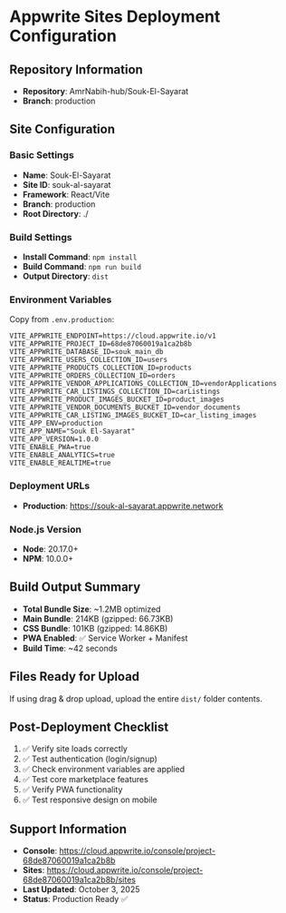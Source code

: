 # Appwrite Sites Deployment Configuration

## Repository Information
- **Repository**: AmrNabih-hub/Souk-El-Sayarat  
- **Branch**: production

## Site Configuration

### Basic Settings
- **Name**: Souk-El-Sayarat
- **Site ID**: souk-al-sayarat
- **Framework**: React/Vite
- **Branch**: production  
- **Root Directory**: ./

### Build Settings
- **Install Command**: `npm install`
- **Build Command**: `npm run build`
- **Output Directory**: `dist`

### Environment Variables
Copy from `.env.production`:

```
VITE_APPWRITE_ENDPOINT=https://cloud.appwrite.io/v1
VITE_APPWRITE_PROJECT_ID=68de87060019a1ca2b8b
VITE_APPWRITE_DATABASE_ID=souk_main_db
VITE_APPWRITE_USERS_COLLECTION_ID=users
VITE_APPWRITE_PRODUCTS_COLLECTION_ID=products
VITE_APPWRITE_ORDERS_COLLECTION_ID=orders
VITE_APPWRITE_VENDOR_APPLICATIONS_COLLECTION_ID=vendorApplications
VITE_APPWRITE_CAR_LISTINGS_COLLECTION_ID=carListings
VITE_APPWRITE_PRODUCT_IMAGES_BUCKET_ID=product_images
VITE_APPWRITE_VENDOR_DOCUMENTS_BUCKET_ID=vendor_documents
VITE_APPWRITE_CAR_LISTING_IMAGES_BUCKET_ID=car_listing_images
VITE_APP_ENV=production
VITE_APP_NAME="Souk El-Sayarat"
VITE_APP_VERSION=1.0.0
VITE_ENABLE_PWA=true
VITE_ENABLE_ANALYTICS=true
VITE_ENABLE_REALTIME=true
```

### Deployment URLs
- **Production**: https://souk-al-sayarat.appwrite.network

### Node.js Version
- **Node**: 20.17.0+
- **NPM**: 10.0.0+

## Build Output Summary
- **Total Bundle Size**: ~1.2MB optimized
- **Main Bundle**: 214KB (gzipped: 66.73KB)
- **CSS Bundle**: 101KB (gzipped: 14.86KB)
- **PWA Enabled**: ✅ Service Worker + Manifest
- **Build Time**: ~42 seconds

## Files Ready for Upload
If using drag & drop upload, upload the entire `dist/` folder contents.

## Post-Deployment Checklist
1. ✅ Verify site loads correctly
2. ✅ Test authentication (login/signup)
3. ✅ Check environment variables are applied
4. ✅ Test core marketplace features
5. ✅ Verify PWA functionality
6. ✅ Test responsive design on mobile

## Support Information
- **Console**: https://cloud.appwrite.io/console/project-68de87060019a1ca2b8b
- **Sites**: https://cloud.appwrite.io/console/project-68de87060019a1ca2b8b/sites
- **Last Updated**: October 3, 2025
- **Status**: Production Ready ✅